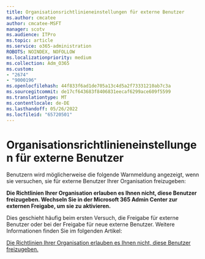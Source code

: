 ```yaml
---
title: Organisationsrichtlinieneinstellungen für externe Benutzer
ms.author: cmcatee
author: cmcatee-MSFT
manager: scotv
ms.audience: ITPro
ms.topic: article
ms.service: o365-administration
ROBOTS: NOINDEX, NOFOLLOW
ms.localizationpriority: medium
ms.collection: Adm_O365
ms.custom:
- "2674"
- "9000196"
ms.openlocfilehash: 44f833f6ad1de705a13c4d5a2f73331210ab7c3a
ms.sourcegitcommit: de17cf643683f8406831eecaf6299ace609f5599
ms.translationtype: MT
ms.contentlocale: de-DE
ms.lasthandoff: 05/26/2022
ms.locfileid: "65720501"
---
```

# <a name="organization-policy-settings-for-external-users"></a>Organisationsrichtlinieneinstellungen für externe Benutzer

Benutzern wird möglicherweise die folgende Warnmeldung angezeigt, wenn sie versuchen, sie für externe Benutzer Ihrer Organisation freizugeben: 

   **Die Richtlinien Ihrer Organisation erlauben es Ihnen nicht, diese Benutzer freizugeben. Wechseln Sie in der Microsoft 365 Admin Center zur externen Freigabe, um sie zu aktivieren.** 

Dies geschieht häufig beim ersten Versuch, die Freigabe für externe Benutzer oder bei der Freigabe für neue externe Benutzer. Weitere Informationen finden Sie im folgenden Artikel:

[Die Richtlinien Ihrer Organisation erlauben es Ihnen nicht, diese Benutzer freizugeben.](https://docs.microsoft.com/sharepoint/support/administration/organization-policies-do-not-allow-you-to-share-with-users-error)






